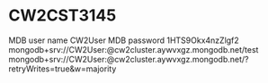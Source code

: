 # CW2CST3145
MDB user name CW2User
MDB password 1HTS9Okx4nzZlgf2
mongodb+srv://CW2User:<password>@cw2cluster.aywvxgz.mongodb.net/test
mongodb+srv://CW2User:<password>@cw2cluster.aywvxgz.mongodb.net/?retryWrites=true&w=majority
